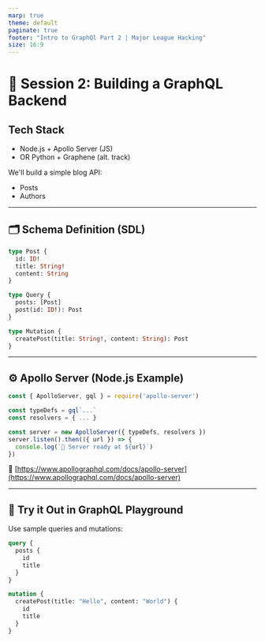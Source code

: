 ```yaml
---
marp: true
theme: default
paginate: true
footer: "Intro to GraphQl Part 2 | Major League Hacking"
size: 16:9
---
```


# 🧱 Session 2: Building a GraphQL Backend

## Tech Stack

- Node.js + Apollo Server (JS)
- OR Python + Graphene (alt. track)

We'll build a simple blog API:

- Posts
- Authors

---

## 🗂️ Schema Definition (SDL)

```graphql
type Post {
  id: ID!
  title: String!
  content: String
}

type Query {
  posts: [Post]
  post(id: ID!): Post
}

type Mutation {
  createPost(title: String!, content: String): Post
}
```

---

## ⚙️ Apollo Server (Node.js Example)

```js
const { ApolloServer, gql } = require('apollo-server')

const typeDefs = gql`...`
const resolvers = { ... }

const server = new ApolloServer({ typeDefs, resolvers })
server.listen().then(({ url }) => {
  console.log(`🚀 Server ready at ${url}`)
})
```

🔗 [https://www.apollographql.com/docs/apollo-server](https://www.apollographql.com/docs/apollo-server)

---

## 🧪 Try it Out in GraphQL Playground

Use sample queries and mutations:
```graphql
query {
  posts {
    id
    title
  }
}
```

```graphql
mutation {
  createPost(title: "Hello", content: "World") {
    id
    title
  }
}
```
